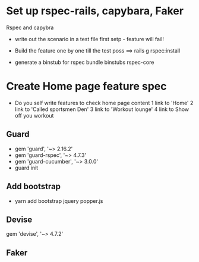 # Set up rspec-rails, capybara, Faker
Rspec and capybra

- write out the scenario in a test file
 first setp - feature will fail!
 
 - Build the feature one by one till the test poss
 ==> rails g rspec:install
 * generate a binstub for rspec
 bundle binstubs rspec-core
 
 # Create Home page feature spec
 - Do you self
    write features to check home page content
1   link to 'Home'
2   link to 'Called sportsmen Den'
3   link to 'Workout lounge'
4   link to Show off you workout

## Guard
*  gem 'guard', '~> 2.16.2'
*  gem 'guard-rspec', '~> 4.7.3'
*  gem 'guard-cucumber', '~> 3.0.0'
*  guard init

## Add bootstrap 
* yarn add bootstrap jquery popper.js

## Devise
gem 'devise', '~> 4.7.2'

## Faker 



 